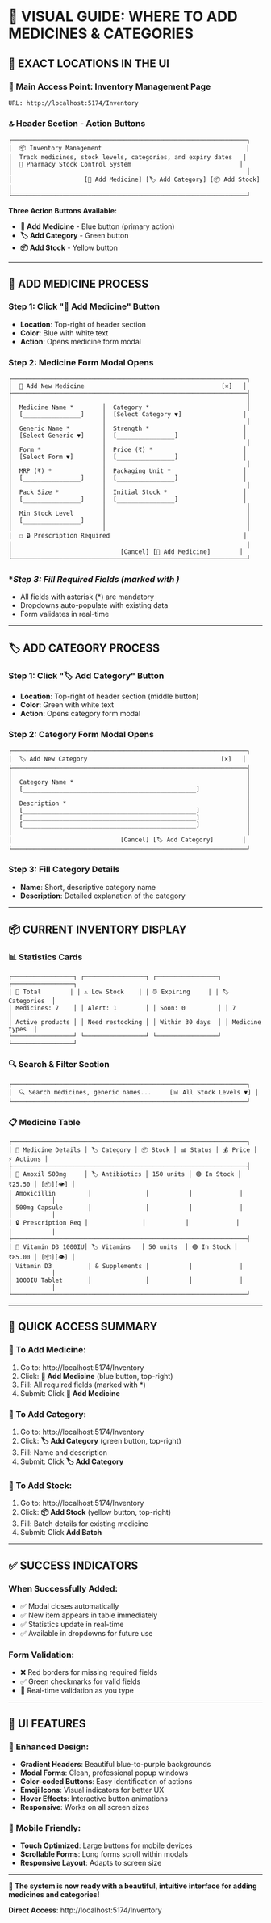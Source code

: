 # 👀 VISUAL GUIDE: WHERE TO ADD MEDICINES & CATEGORIES

## 📍 **EXACT LOCATIONS IN THE UI**

### **🎯 Main Access Point: Inventory Management Page**
```
URL: http://localhost:5174/Inventory
```

### **🔝 Header Section - Action Buttons**
```
┌─────────────────────────────────────────────────────────────────┐
│  📦 Inventory Management                                        │
│  Track medicines, stock levels, categories, and expiry dates   │
│  🏥 Pharmacy Stock Control System                              │
│                                                                 │
│                    [💊 Add Medicine] [🏷️ Add Category] [📦 Add Stock] │
└─────────────────────────────────────────────────────────────────┘
```

**Three Action Buttons Available:**
- **💊 Add Medicine** - Blue button (primary action)
- **🏷️ Add Category** - Green button 
- **📦 Add Stock** - Yellow button

---

## 💊 **ADD MEDICINE PROCESS**

### **Step 1: Click "💊 Add Medicine" Button**
- **Location**: Top-right of header section
- **Color**: Blue with white text
- **Action**: Opens medicine form modal

### **Step 2: Medicine Form Modal Opens**
```
┌─────────────────────────────────────────────────────────────────┐
│  💊 Add New Medicine                                      [×]   │
├─────────────────────────────────────────────────────────────────┤
│                                                                 │
│  Medicine Name *        │  Category *                           │
│  [________________]     │  [Select Category ▼]                 │
│                         │                                       │
│  Generic Name *         │  Strength *                          │
│  [Select Generic ▼]     │  [________________]                  │
│                         │                                       │
│  Form *                 │  Price (₹) *                         │
│  [Select Form ▼]        │  [________________]                  │
│                         │                                       │
│  MRP (₹) *              │  Packaging Unit *                    │
│  [________________]     │  [________________]                  │
│                         │                                       │
│  Pack Size *            │  Initial Stock *                     │
│  [________________]     │  [________________]                  │
│                         │                                       │
│  Min Stock Level        │                                       │
│  [________________]     │                                       │
│                         │                                       │
│  ☐ 🔒 Prescription Required                                     │
│                                                                 │
│                              [Cancel] [💊 Add Medicine]        │
└─────────────────────────────────────────────────────────────────┘
```

### **Step 3: Fill Required Fields (marked with *)**
- All fields with asterisk (*) are mandatory
- Dropdowns auto-populate with existing data
- Form validates in real-time

---

## 🏷️ **ADD CATEGORY PROCESS**

### **Step 1: Click "🏷️ Add Category" Button**
- **Location**: Top-right of header section (middle button)
- **Color**: Green with white text
- **Action**: Opens category form modal

### **Step 2: Category Form Modal Opens**
```
┌─────────────────────────────────────────────────────────────────┐
│  🏷️ Add New Category                                     [×]   │
├─────────────────────────────────────────────────────────────────┤
│                                                                 │
│  Category Name *                                                │
│  [________________________________________________]             │
│                                                                 │
│  Description *                                                  │
│  [________________________________________________]             │
│  [________________________________________________]             │
│  [________________________________________________]             │
│                                                                 │
│                              [Cancel] [🏷️ Add Category]        │
└─────────────────────────────────────────────────────────────────┘
```

### **Step 3: Fill Category Details**
- **Name**: Short, descriptive category name
- **Description**: Detailed explanation of the category

---

## 📦 **CURRENT INVENTORY DISPLAY**

### **📊 Statistics Cards**
```
┌─────────────────┐ ┌─────────────────┐ ┌─────────────────┐ ┌─────────────────┐
│ 💊 Total        │ │ ⚠️ Low Stock    │ │ ⏰ Expiring     │ │ 🏷️ Categories  │
│ Medicines: 7    │ │ Alert: 1        │ │ Soon: 0         │ │ 7               │
│ Active products │ │ Need restocking │ │ Within 30 days  │ │ Medicine types  │
└─────────────────┘ └─────────────────┘ └─────────────────┘ └─────────────────┘
```

### **🔍 Search & Filter Section**
```
┌─────────────────────────────────────────────────────────────────┐
│  🔍 Search medicines, generic names...     [📊 All Stock Levels ▼] │
└─────────────────────────────────────────────────────────────────┘
```

### **📋 Medicine Table**
```
┌─────────────────────────────────────────────────────────────────┐
│ 💊 Medicine Details │ 🏷️ Category │ 📦 Stock │ 📊 Status │ 💰 Price │ ⚡ Actions │
├─────────────────────────────────────────────────────────────────┤
│ 💊 Amoxil 500mg     │ 🏷️ Antibiotics │ 150 units │ 🟢 In Stock │ ₹25.50 │ [📦][👁️] │
│ Amoxicillin         │               │           │             │        │           │
│ 500mg Capsule       │               │           │             │        │           │
│ 🔒 Prescription Req │               │           │             │        │           │
├─────────────────────────────────────────────────────────────────┤
│ 💊 Vitamin D3 1000IU│ 🏷️ Vitamins   │ 50 units  │ 🟢 In Stock │ ₹85.00 │ [📦][👁️] │
│ Vitamin D3          │ & Supplements │           │             │        │           │
│ 1000IU Tablet       │               │           │             │        │           │
└─────────────────────────────────────────────────────────────────┘
```

---

## 🎯 **QUICK ACCESS SUMMARY**

### **🚀 To Add Medicine:**
1. Go to: http://localhost:5174/Inventory
2. Click: **💊 Add Medicine** (blue button, top-right)
3. Fill: All required fields (marked with *)
4. Submit: Click **💊 Add Medicine**

### **🚀 To Add Category:**
1. Go to: http://localhost:5174/Inventory
2. Click: **🏷️ Add Category** (green button, top-right)
3. Fill: Name and description
4. Submit: Click **🏷️ Add Category**

### **🚀 To Add Stock:**
1. Go to: http://localhost:5174/Inventory
2. Click: **📦 Add Stock** (yellow button, top-right)
3. Fill: Batch details for existing medicine
4. Submit: Click **Add Batch**

---

## ✅ **SUCCESS INDICATORS**

### **When Successfully Added:**
- ✅ Modal closes automatically
- ✅ New item appears in table immediately
- ✅ Statistics update in real-time
- ✅ Available in dropdowns for future use

### **Form Validation:**
- ❌ Red borders for missing required fields
- ✅ Green checkmarks for valid fields
- 🔄 Real-time validation as you type

---

## 🎨 **UI FEATURES**

### **🌟 Enhanced Design:**
- **Gradient Headers**: Beautiful blue-to-purple backgrounds
- **Modal Forms**: Clean, professional popup windows
- **Color-coded Buttons**: Easy identification of actions
- **Emoji Icons**: Visual indicators for better UX
- **Hover Effects**: Interactive button animations
- **Responsive**: Works on all screen sizes

### **📱 Mobile Friendly:**
- **Touch Optimized**: Large buttons for mobile devices
- **Scrollable Forms**: Long forms scroll within modals
- **Responsive Layout**: Adapts to screen size

---

**🎯 The system is now ready with a beautiful, intuitive interface for adding medicines and categories!**

**Direct Access**: http://localhost:5174/Inventory
